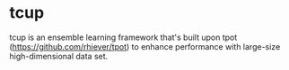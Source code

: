 # tcup
tcup is an ensemble learning framework that's built upon tpot (https://github.com/rhiever/tpot) to enhance performance with large-size high-dimensional data set.
